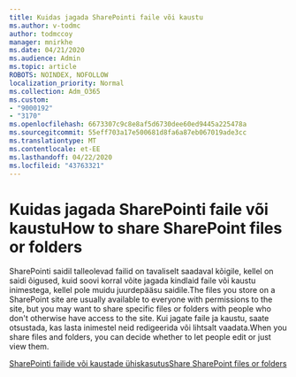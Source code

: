 ```yaml
---
title: Kuidas jagada SharePointi faile või kaustu
ms.author: v-todmc
author: todmccoy
manager: mnirkhe
ms.date: 04/21/2020
ms.audience: Admin
ms.topic: article
ROBOTS: NOINDEX, NOFOLLOW
localization_priority: Normal
ms.collection: Adm_O365
ms.custom:
- "9000192"
- "3170"
ms.openlocfilehash: 6673307c9c8e8af5d6730dee60ed9445a225478a
ms.sourcegitcommit: 55eff703a17e500681d8fa6a87eb067019ade3cc
ms.translationtype: MT
ms.contentlocale: et-EE
ms.lasthandoff: 04/22/2020
ms.locfileid: "43763321"
---
```

# <a name="how-to-share-sharepoint-files-or-folders"></a><span data-ttu-id="8ca8a-102">Kuidas jagada SharePointi faile või kaustu</span><span class="sxs-lookup"><span data-stu-id="8ca8a-102">How to share SharePoint files or folders</span></span>

<span data-ttu-id="8ca8a-103">SharePointi saidil talleolevad failid on tavaliselt saadaval kõigile, kellel on saidi õigused, kuid soovi korral võite jagada kindlaid faile või kaustu inimestega, kellel pole muidu juurdepääsu saidile.</span><span class="sxs-lookup"><span data-stu-id="8ca8a-103">The files you store on a SharePoint site are usually available to everyone with permissions to the site, but you may want to share specific files or folders with people who don't otherwise have access to the site.</span></span> <span data-ttu-id="8ca8a-104">Kui jagate faile ja kaustu, saate otsustada, kas lasta inimestel neid redigeerida või lihtsalt vaadata.</span><span class="sxs-lookup"><span data-stu-id="8ca8a-104">When you share files and folders, you can decide whether to let people edit or just view them.</span></span>

[<span data-ttu-id="8ca8a-105">SharePointi failide või kaustade ühiskasutus</span><span class="sxs-lookup"><span data-stu-id="8ca8a-105">Share SharePoint files or folders</span></span>](https://support.office.com/article/1fe37332-0f9a-4719-970e-d2578da4941c)